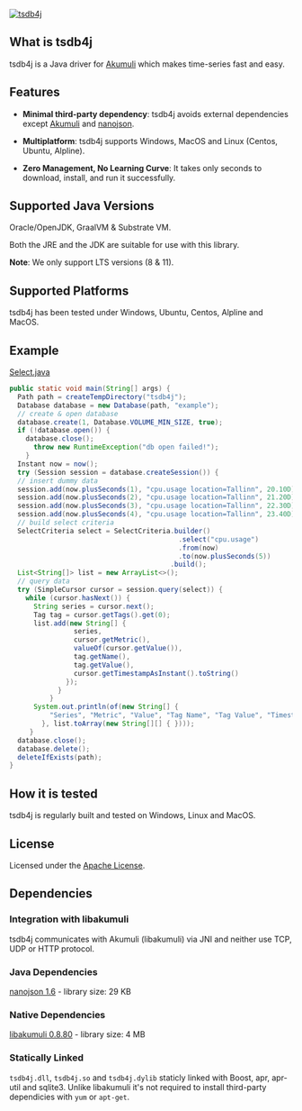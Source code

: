 [![tsdb4j](https://github.com/webfolderio/tsdb4j/workflows/tsdb4j/badge.svg)](https://github.com/webfolderio/tsdb4j/actions)

## What is tsdb4j

tsdb4j is a Java driver for [Akumuli](https://github.com/akumuli/Akumuli) which makes time-series fast and easy.

## Features

* **Minimal third-party dependency**: tsdb4j avoids external dependencies except [Akumuli](https://github.com/akumuli/Akumuli) and [nanojson](https://github.com/mmastrac/nanojson).

* **Multiplatform**: tsdb4j supports Windows, MacOS and Linux (Centos, Ubuntu, Alpline).

* **Zero Management, No Learning Curve**: It takes only seconds to download, install, and run it successfully.

Supported Java Versions
---------------------

Oracle/OpenJDK, GraalVM & Substrate VM.

Both the JRE and the JDK are suitable for use with this library.

__Note__: We only support LTS versions (8 & 11).

Supported Platforms
-----------------
tsdb4j has been tested under Windows, Ubuntu, Centos, Alpline and MacOS.

Example
------

[Select.java](https://github.com/webfolderio/tsdb4j/blob/master/src/test/java/io/webfolder/tsdb4j/example/Select.java)

```java
public static void main(String[] args) {
  Path path = createTempDirectory("tsdb4j");
  Database database = new Database(path, "example");
  // create & open database
  database.create(1, Database.VOLUME_MIN_SIZE, true);
  if (!database.open()) {
    database.close();
      throw new RuntimeException("db open failed!");
    }
  Instant now = now();
  try (Session session = database.createSession()) {
  // insert dummy data
  session.add(now.plusSeconds(1), "cpu.usage location=Tallinn", 20.10D);
  session.add(now.plusSeconds(2), "cpu.usage location=Tallinn", 21.20D);
  session.add(now.plusSeconds(3), "cpu.usage location=Tallinn", 22.30D);
  session.add(now.plusSeconds(4), "cpu.usage location=Tallinn", 23.40D);
  // build select criteria
  SelectCriteria select = SelectCriteria.builder()
                                          .select("cpu.usage")
                                          .from(now)
                                          .to(now.plusSeconds(5))
                                        .build();
  List<String[]> list = new ArrayList<>();
  // query data
  try (SimpleCursor cursor = session.query(select)) {
    while (cursor.hasNext()) {
      String series = cursor.next();
      Tag tag = cursor.getTags().get(0);
      list.add(new String[] {
                series,
                cursor.getMetric(),
                valueOf(cursor.getValue()),
                tag.getName(),
                tag.getValue(),
                cursor.getTimestampAsInstant().toString()
              });
            }
          }
      System.out.println(of(new String[] {
          "Series", "Metric", "Value", "Tag Name", "Tag Value", "Timestamp"
        }, list.toArray(new String[][] { })));
     }
  database.close();
  database.delete();
  deleteIfExists(path);
}
```

How it is tested
---------------
tsdb4j is regularly built and tested on Windows, Linux and MacOS.

License
-------
Licensed under the [Apache License](https://github.com/webfolderio/tsdb4j/blob/master/LICENSE).

Dependencies
-----------

### Integration with libakumuli

tsdb4j communicates with Akumuli (libakumuli) via JNI and neither use TCP, UDP or HTTP protocol.

### Java Dependencies
[nanojson 1.6](https://github.com/mmastrac/nanojson) - library size: 29 KB

### Native Dependencies
[libakumuli 0.8.80](https://github.com/akumuli/Akumuli) - library size: 4 MB

### Statically Linked 
`tsdb4j.dll`, `tsdb4j.so` and `tsdb4j.dylib` staticly linked with Boost, apr, apr-util and sqlite3. Unlike libakumuli it's not required to install third-party dependicies with `yum` or `apt-get`.
